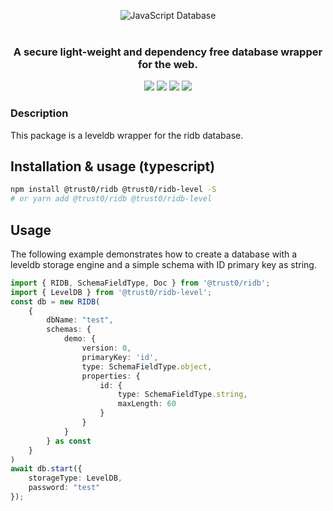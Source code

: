 <p align="center">
  <img src="https://cdn.jsdelivr.net/gh/trust0-project/ridb@latest/docs/logo.svg" alt="JavaScript Database" />
  <br />
  <br />
  <h3 align="center">A secure light-weight and dependency free database wrapper for the web.</h3>
</p>
<p align="center">
    <a href="https://github.com/trust0-project/RIDB/releases"><img src="https://img.shields.io/github/v/release/trust0-project/ridb?color=%23ff00a0&include_prereleases&label=version&sort=semver&style=flat-square"></a>
    <a href="#"><img src="https://img.shields.io/npm/types/rxdb?style=flat-square"></a>
    <a href="https://raw.githubusercontent.com/trust0-project/RIDB/refs/heads/main/LICENSE"><img src="https://img.shields.io/github/license/trust0-project/ridb?style=flat-square"></a>
    <a href="https://www.npmjs.com/package/@trust0/ridb"><img src="https://img.shields.io/npm/dm/@trust0/ridb?color=c63a3b&style=flat-square"></a>   
</p>

### Description
This package is a leveldb wrapper for the ridb database.

## Installation & usage (typescript)
```bash
npm install @trust0/ridb @trust0/ridb-level -S 
# or yarn add @trust0/ridb @trust0/ridb-level
```

## Usage

The following example demonstrates how to create a database with a leveldb storage engine and a simple schema with ID primary key as string.

```typescript
import { RIDB, SchemaFieldType, Doc } from '@trust0/ridb';
import { LevelDB } from '@trust0/ridb-level';
const db = new RIDB(
    {
        dbName: "test",
        schemas: {
            demo: {
                version: 0,
                primaryKey: 'id',
                type: SchemaFieldType.object,
                properties: {
                    id: {
                        type: SchemaFieldType.string,
                        maxLength: 60
                    }
                }
            }
        } as const
    }
)
await db.start({
    storageType: LevelDB,
    password: "test"
});
```

